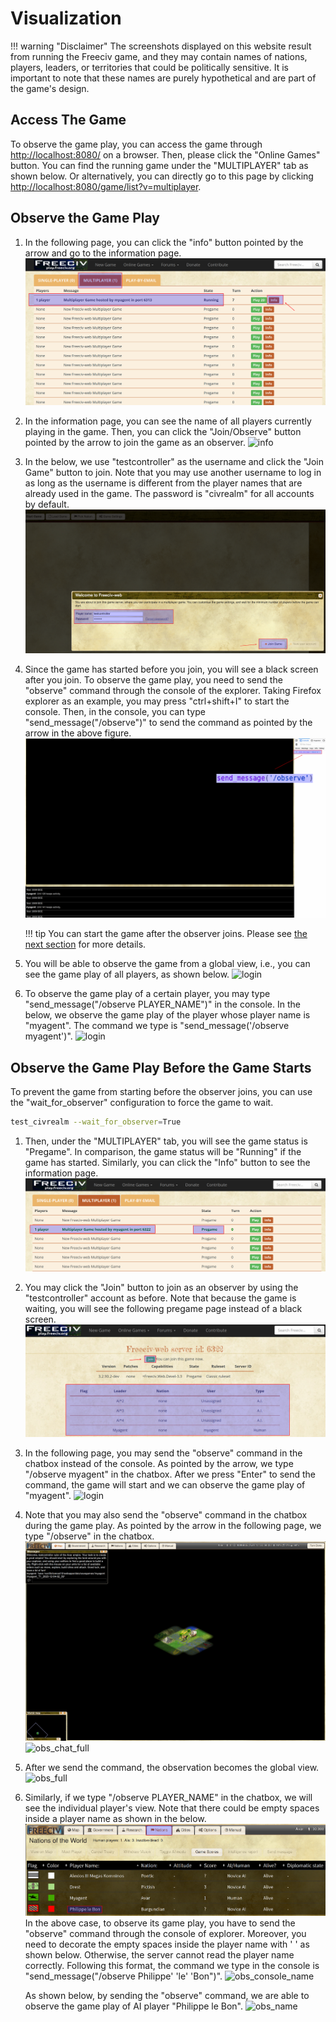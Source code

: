 # Visualization

!!! warning "Disclaimer"
    The screenshots displayed on this website result from running the Freeciv game, and they may contain names of nations, players, leaders, or territories that could be politically sensitive. It is important to note that these names are purely hypothetical and are part of the game's design.

## Access The Game

To observe the game play, you can access the game through <http://localhost:8080/> on a browser. Then, please click the "Online Games" button. You can find the running game under the "MULTIPLAYER" tab as shown below. Or alternatively, you can directly go to this page by clicking <http://localhost:8080/game/list?v=multiplayer>.

## Observe the Game Play

1. In the following page, you can click the "info" button pointed by the arrow and go to the information page.
    ![tab](../assets/get_started/tab.png)

2. In the information page, you can see the name of all players currently playing in the game. Then, you can click the "Join/Observe" button pointed by the arrow to join the game as an observer.
    ![info](../assets/get_started/info.png)

3. In the below, we use "testcontroller" as the username and click the "Join Game" button to join. Note that you may use another username to log in as long as the username is different from the player names that are already used in the game. The password is "civrealm" for all accounts by default.
    ![login](../assets/get_started/login.png)

4. Since the game has started before you join, you will see a black screen after you join. To observe the game play, you need to send the "observe" command through the console of the explorer. Taking Firefox explorer as an example, you may press "ctrl+shift+I" to start the console. Then, in the console, you can type "send_message("/observe")" to send the command as pointed by the arrow in the above figure.
    ![login](../assets/get_started/black.png)

    !!! tip
        You can start the game after the observer joins. Please see [the next section](#observe-the-game-play-before-the-game-starts) for more details.

5. You will be able to observe the game from a global view, i.e., you can see the game play of all players, as shown below.
    ![login](../assets/get_started/obs_console.png)

5. To observe the game play of a certain player, you may type "send_message("/observe PLAYER_NAME")" in the console. In the below, we observe the game play of the player whose player name is "myagent". The command we type is "send_message('/observe myagent')".
    ![login](../assets/get_started/obs_console_myagent.png)

## Observe the Game Play Before the Game Starts

To prevent the game from starting before the observer joins, you can use the "wait_for_observer" configuration to force the game to wait.

```bash
test_civrealm --wait_for_observer=True
```

1. Then, under the "MULTIPLAYER" tab, you will see the game status is "Pregame". In comparison, the game status will be "Running" if the game has started. Similarly, you can click the "Info" button to see the information page.
    ![login](../assets/get_started/tab_wait.png)

2. You may click the "Join" button to join as an observer by using the "testcontroller" account as before. Note that because the game is waiting, you will see the following pregame page instead of a black screen.
    ![login](../assets/get_started/info_wait.png)

3. In the following page, you may send the "observe" command in the chatbox instead of the console. As pointed by the arrow, we type "/observe myagent" in the chatbox. After we press "Enter" to send the command, the game will start and we can observe the game play of "myagent".
    ![login](../assets/get_started/obs_chat.png)

4. Note that you may also send the "observe" command in the chatbox during the game play. As pointed by the arrow in the following page, we type "/observe" in the chatbox.
    ![obs_wait](../assets/get_started/obs_wait.png)
    ![obs_chat_full](../assets/get_started/obs_chat_full.png)

5. After we send the command, the observation becomes the global view.
    ![obs_full](../assets/get_started/obs_full.png)

6. Similarly, if we type "/observe PLAYER_NAME" in the chatbox, we will see the individual player's view. Note that there could be empty spaces inside a player name as shown in the below.
    ![player_name](../assets/get_started/player_name.png)
    In the above case, to observe its game play, you have to send the "observe" command through the console of explorer. Moreover, you need to decorate the empty spaces inside the player name with ' ' as shown below. Otherwise, the server cannot read the player name correctly. Following this format, the command we type in the console is "send_message("/observe Philippe' 'le' 'Bon")".
    ![obs_console_name](../assets/get_started/obs_console_name.png)

    As shown below, by sending the "observe" command, we are able to observe the game play of AI player "Philippe le Bon".
    ![obs_name](../assets/get_started/obs_name.png)

